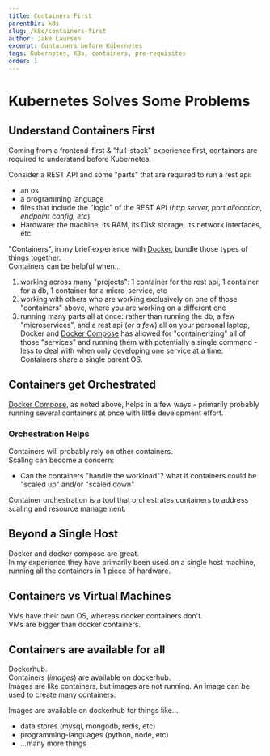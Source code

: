 ```yaml
---
title: Containers First
parentDir: k8s
slug: /k8s/containers-first
author: Jake Laursen
excerpt: Containers before Kubernetes
tags: Kubernetes, K8s, containers, pre-requisites
order: 1
---
```

# Kubernetes Solves Some Problems
## Understand Containers First
Coming from a frontend-first & "full-stack" experience first, containers are required to understand before Kubernetes.  

Consider a REST API and some "parts" that are required to run a rest api:
- an os
- a programming language 
- files that include the "logic" of the REST API (_http server, port allocation, endpoint config, etc_)
- Hardware: the machine, its RAM, its Disk storage, its network interfaces, etc. 

"Containers", in my brief experience with [Docker](https://www.docker.com/), bundle those types of things together.  
Containers can be helpful when...
1. working across many "projects": 1 container for the rest api, 1 container for a db, 1 container for a micro-service, etc
2. working with others who are working exclusively on one of those "containers" above, where you are working on a different one
3. running many parts all at once: rather than running the db, a few "microservices", and a rest api (_or a few_) all on your personal laptop, Docker and [Docker Compose](https://docs.docker.com/compose/) has allowed for "containerizing" all of those "services" and running them with potentially a single command - less to deal with when only developing one service at a time.  
Containers share a single parent OS.  

## Containers get Orchestrated
[Docker Compose](https://docs.docker.com/compose/), as noted above, helps in a few ways - primarily probably running several containers at once with little development effort.  

### Orchestration Helps
Containers will probably rely on other containers.  
Scaling can become a concern:
- Can the containers "handle the workload"? what if containers could be "scaled up" and/or "scaled down" 

Container orchestration is a tool that orchestrates containers to address scaling and resource management.  
## Beyond a Single Host
Docker and docker compose are great.  
In my experience they have primarily been used on a single host machine, running all the containers in 1 piece of hardware.  

## Containers vs Virtual Machines
VMs have their own OS, whereas docker containers don't.  
VMs are bigger than docker containers.  

## Containers are available for all
Dockerhub.  
Containers (_images_) are available on dockerhub.  
Images are like containers, but images are not running. An image can be used to create many containers.  

Images are available on dockerhub for things like...
- data stores (mysql, mongodb, redis, etc)
- programming-languages (python, node, etc)
- ...many more things
